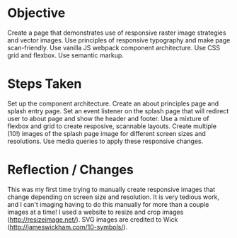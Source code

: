 Objective
===

Create a page that demonstrates use of responsive raster image strategies and vector images. Use principles of responsive typography and make page scan-friendly. Use vanilla JS webpack component architecture. Use CSS grid and flexbox. Use semantic markup.

Steps Taken
===

Set up the component architecture. Create an about principles page and splash entry page. Set an event listener on the splash page that will redirect user to about page and show the header and footer. Use a mixture of flexbox and grid to create resposive, scannable layouts. Create multiple (10!) images of the splash page image for different screen sizes and resolutions. Use media queries to apply these responsive changes.

Reflection / Changes
===

This was my first time trying to manually create responsive images that change depending on screen size and resolution. It is very tedious work, and I can't imaging having to do this manually for more than a couple images at a time! I used a website to resize and crop images (http://resizeimage.net/). SVG images are credited to Wick (http://jameswickham.com/10-symbols/).
